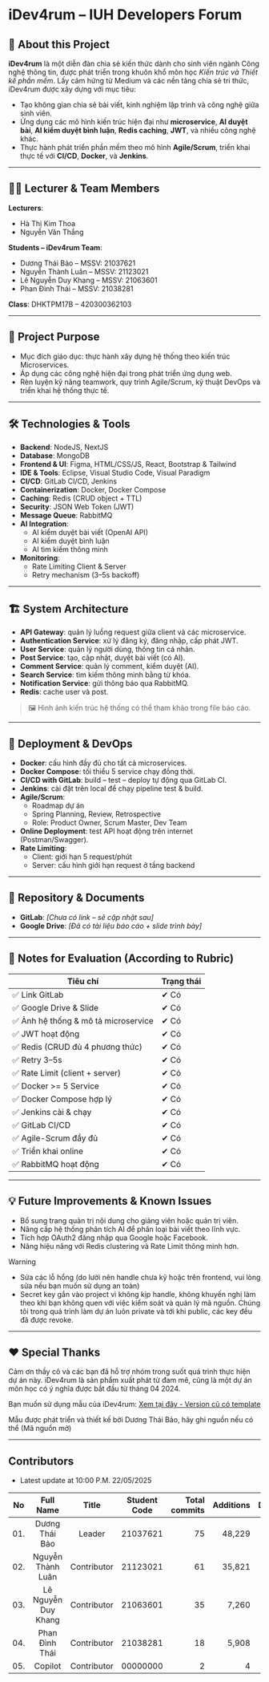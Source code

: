# iDev4rum – IUH Developers Forum

## 📝 About this Project

**iDev4rum** là một diễn đàn chia sẻ kiến thức dành cho sinh viên ngành Công nghệ thông tin, được phát triển trong khuôn khổ môn học *Kiến trúc và Thiết kế phần mềm*. Lấy cảm hứng từ Medium và các nền tảng chia sẻ tri thức, iDev4rum được xây dựng với mục tiêu:

- Tạo không gian chia sẻ bài viết, kinh nghiệm lập trình và công nghệ giữa sinh viên.
- Ứng dụng các mô hình kiến trúc hiện đại như **microservice**, **AI duyệt bài**, **AI kiểm duyệt bình luận**, **Redis caching**, **JWT**, và nhiều công nghệ khác.
- Thực hành phát triển phần mềm theo mô hình **Agile/Scrum**, triển khai thực tế với **CI/CD**, **Docker**, và **Jenkins**.

---

## 👨‍🏫 Lecturer & Team Members

**Lecturers**:
- Hà Thị Kim Thoa  
- Nguyễn Văn Thắng

**Students – iDev4rum Team**:
- Dương Thái Bảo – MSSV: 21037621
- Nguyễn Thành Luân – MSSV: 21123021
- Lê Nguyễn Duy Khang – MSSV: 21063601
- Phan Đình Thái – MSSV: 21038281

**Class**: DHKTPM17B – 420300362103

---

## 🎯 Project Purpose

- Mục đích giáo dục: thực hành xây dựng hệ thống theo kiến trúc Microservices.
- Áp dụng các công nghệ hiện đại trong phát triển ứng dụng web.
- Rèn luyện kỹ năng teamwork, quy trình Agile/Scrum, kỹ thuật DevOps và triển khai hệ thống thực tế.

---

## 🛠️ Technologies & Tools

- **Backend**: NodeJS, NextJS
- **Database**: MongoDB
- **Frontend & UI**: Figma, HTML/CSS/JS, React, Bootstrap & Tailwind
- **IDE & Tools**: Eclipse, Visual Studio Code, Visual Paradigm
- **CI/CD**: GitLab CI/CD, Jenkins
- **Containerization**: Docker, Docker Compose
- **Caching**: Redis (CRUD object + TTL)
- **Security**: JSON Web Token (JWT)
- **Message Queue**: RabbitMQ
- **AI Integration**:
  - AI kiểm duyệt bài viết (OpenAI API)
  - AI kiểm duyệt bình luận
  - AI tìm kiếm thông minh
- **Monitoring**:
  - Rate Limiting Client & Server
  - Retry mechanism (3–5s backoff)

---

## 🏗️ System Architecture

- **API Gateway**: quản lý luồng request giữa client và các microservice.
- **Authentication Service**: xử lý đăng ký, đăng nhập, cấp phát JWT.
- **User Service**: quản lý người dùng, thông tin cá nhân.
- **Post Service**: tạo, cập nhật, duyệt bài viết (có AI).
- **Comment Service**: quản lý comment, kiểm duyệt (AI).
- **Search Service**: tìm kiếm thông minh bằng từ khóa.
- **Notification Service**: gửi thông báo qua RabbitMQ.
- **Redis**: cache user và post.

> 🖼️ Hình ảnh kiến trúc hệ thống có thể tham khảo trong file báo cáo.

---

## 🚀 Deployment & DevOps

- **Docker**: cấu hình đầy đủ cho tất cả microservices.
- **Docker Compose**: tối thiểu 5 service chạy đồng thời.
- **CI/CD with GitLab**: build – test – deploy tự động qua GitLab CI.
- **Jenkins**: cài đặt trên local để chạy pipeline test & build.
- **Agile/Scrum**:
  - Roadmap dự án
  - Spring Planning, Review, Retrospective
  - Role: Product Owner, Scrum Master, Dev Team
- **Online Deployment**: test API hoạt động trên internet (Postman/Swagger).
- **Rate Limiting**:
  - Client: giới hạn 5 request/phút
  - Server: cấu hình giới hạn request ở tầng backend

---

## 📂 Repository & Documents

- **GitLab**: _[Chưa có link – sẽ cập nhật sau]_
- **Google Drive**: _[Đã có tài liệu báo cáo + slide trình bày]_

---

## 📌 Notes for Evaluation (According to Rubric)

| Tiêu chí | Trạng thái |
|---------|------------|
| ✅ Link GitLab | ✔ Có |
| ✅ Google Drive & Slide | ✔ Có |
| ✅ Ảnh hệ thống & mô tả microservice | ✔ Có |
| ✅ JWT hoạt động | ✔ Có |
| ✅ Redis (CRUD đủ 4 phương thức) | ✔ Có |
| ✅ Retry 3–5s | ✔ Có |
| ✅ Rate Limit (client + server) | ✔ Có |
| ✅ Docker >= 5 Service | ✔ Có |
| ✅ Docker Compose hợp lý | ✔ Có |
| ✅ Jenkins cài & chạy | ✔ Có |
| ✅ GitLab CI/CD | ✔ Có |
| ✅ Agile-Scrum đầy đủ | ✔ Có |
| ✅ Triển khai online | ✔ Có |
| ✅ RabbitMQ hoạt động | ✔ Có |

---

## 💡 Future Improvements & Known Issues

- Bổ sung trang quản trị nội dung cho giảng viên hoặc quản trị viên.
- Nâng cấp hệ thống phân tích AI để phân loại bài viết theo lĩnh vực.
- Tích hợp OAuth2 đăng nhập qua Google hoặc Facebook.
- Nâng hiệu năng với Redis clustering và Rate Limit thông minh hơn.
> [!WARNING]
> - Sửa các lỗ hổng (do lười nên handle chưa kỹ hoặc trên frontend, vui lòng sửa nếu bạn muốn sử dụng an toàn)
> - Secret key gắn vào project vì không kịp handle, không khuyến nghị làm theo khi bạn không quen với việc kiểm soát và quản lý mã nguồn. Chúng tôi trong quá trình làm dự án luôn private và tới khi public, các key đều đã được revoke.
---

## ❤️ Special Thanks

Cảm ơn thầy cô và các bạn đã hỗ trợ nhóm trong suốt quá trình thực hiện dự án này. iDev4rum là sản phẩm xuất phát từ đam mê, cũng là một dự án môn học có ý nghĩa được bắt đầu từ tháng 04 2024.

Bạn muốn sử dụng mẫu của iDev4rum: [Xem tại đây - Version cũ có template](https://github.com/kennex666/ForumKnowledge-JavaWWW)

Mẫu được phát triển và thiết kế bởi Dương Thái Bảo, hãy ghi nguồn nếu có thể (Mã nguồn mở)

---

## Contributors
- Latest update at 10:00 P.M. 22/05/2025

| No  | Full Name | Title | Student Code | Total commits  | Additions | Deletions | Join time | Disontinued |
| :--: |:--:| :--: | :--: | --:| --: | --: | :--: | :--: |
| 01. | Dương Thái Bảo | Leader | 21037621  | 75 | 48,229 | 22,500 | 12/24  | 05/25 |
| 02. | Nguyễn Thành Luân | Contributor | 21123021 | 61 | 35,821 | 27,873 | 12/24  | 05/25 |
| 03. | Lê Nguyễn Duy Khang | Contributor | 21063601 | 35 | 7,260 | 602 | 12/24  | 05/25 |
| 04. | Phan Đình Thái | Contributor | 21038281 | 18 | 5,908 | 348 | 12/24  | 05/25 |
| 05. | Copilot | Contributor | 00000000 | 2 | 4 | 4 | 12/24  | 05/25 |
